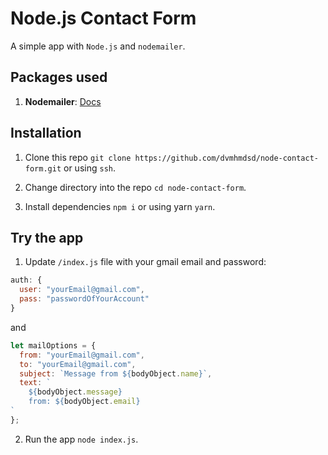 # Node.js Contact Form

A simple app with `Node.js` and `nodemailer`.

## Packages used

1. **Nodemailer**: [Docs](https://www.w3schools.com/nodejs/nodejs_email.asp)

## Installation

1. Clone this repo `git clone https://github.com/dvmhmdsd/node-contact-form.git` or using `ssh`.

2. Change directory into the repo `cd node-contact-form`.

3. Install dependencies `npm i` or using yarn `yarn`.

## Try the app

1. Update `/index.js` file with your gmail email and password:

```js
auth: {
  user: "yourEmail@gmail.com",
  pass: "passwordOfYourAccount"
}
```

and

```js
let mailOptions = {
  from: "yourEmail@gmail.com",
  to: "yourEmail@gmail.com",
  subject: `Message from ${bodyObject.name}`,
  text: `
    ${bodyObject.message}
    from: ${bodyObject.email}
`
};
```

2. Run the app `node index.js`.
